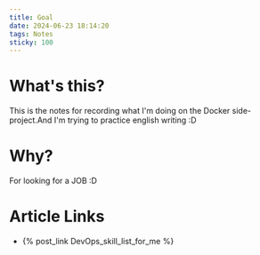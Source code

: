 ```yaml
---
title: Goal
date: 2024-06-23 18:14:20
tags: Notes
sticky: 100
---
```

What's this?
===
This is the notes for recording what I'm doing on the Docker side-project.And I'm trying to practice english writing :D

Why?
===
For looking for a JOB :D

Article Links
===
- {% post_link DevOps_skill_list_for_me %}
